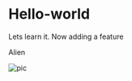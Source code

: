 # Hello-world
Lets learn it.
Now adding a feature

Alien

![pic](https://user-images.githubusercontent.com/33001714/53123336-d491ff00-357e-11e9-8816-f5fa17291059.jpg)
